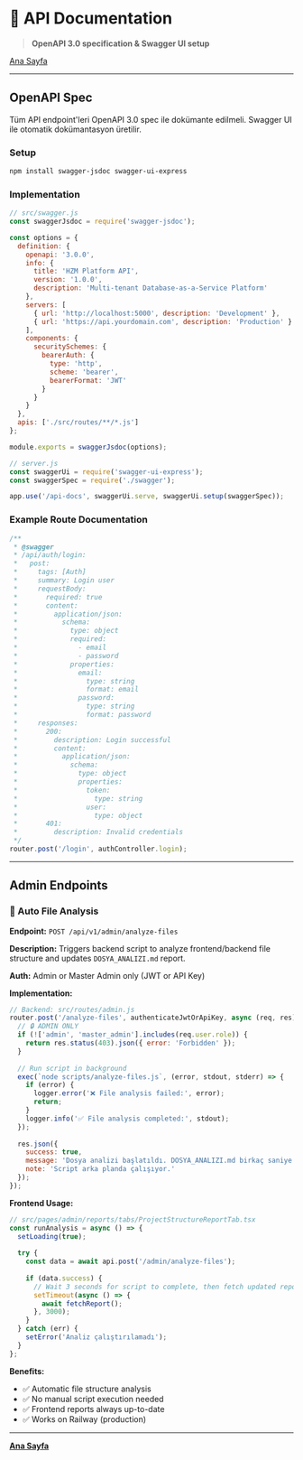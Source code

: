 # 📖 API Documentation

> **OpenAPI 3.0 specification & Swagger UI setup**

[Ana Sayfa](../README.md)

---

## OpenAPI Spec

Tüm API endpoint'leri OpenAPI 3.0 spec ile dokümante edilmeli. Swagger UI ile otomatik dokümantasyon üretilir.

### Setup

```bash
npm install swagger-jsdoc swagger-ui-express
```

### Implementation

```javascript
// src/swagger.js
const swaggerJsdoc = require('swagger-jsdoc');

const options = {
  definition: {
    openapi: '3.0.0',
    info: {
      title: 'HZM Platform API',
      version: '1.0.0',
      description: 'Multi-tenant Database-as-a-Service Platform'
    },
    servers: [
      { url: 'http://localhost:5000', description: 'Development' },
      { url: 'https://api.yourdomain.com', description: 'Production' }
    ],
    components: {
      securitySchemes: {
        bearerAuth: {
          type: 'http',
          scheme: 'bearer',
          bearerFormat: 'JWT'
        }
      }
    }
  },
  apis: ['./src/routes/**/*.js']
};

module.exports = swaggerJsdoc(options);

// server.js
const swaggerUi = require('swagger-ui-express');
const swaggerSpec = require('./swagger');

app.use('/api-docs', swaggerUi.serve, swaggerUi.setup(swaggerSpec));
```

### Example Route Documentation

```javascript
/**
 * @swagger
 * /api/auth/login:
 *   post:
 *     tags: [Auth]
 *     summary: Login user
 *     requestBody:
 *       required: true
 *       content:
 *         application/json:
 *           schema:
 *             type: object
 *             required:
 *               - email
 *               - password
 *             properties:
 *               email:
 *                 type: string
 *                 format: email
 *               password:
 *                 type: string
 *                 format: password
 *     responses:
 *       200:
 *         description: Login successful
 *         content:
 *           application/json:
 *             schema:
 *               type: object
 *               properties:
 *                 token:
 *                   type: string
 *                 user:
 *                   type: object
 *       401:
 *         description: Invalid credentials
 */
router.post('/login', authController.login);
```

---

## Admin Endpoints

### 🔄 Auto File Analysis

**Endpoint:** `POST /api/v1/admin/analyze-files`

**Description:** Triggers backend script to analyze frontend/backend file structure and updates `DOSYA_ANALIZI.md` report.

**Auth:** Admin or Master Admin only (JWT or API Key)

**Implementation:**

```javascript
// Backend: src/routes/admin.js
router.post('/analyze-files', authenticateJwtOrApiKey, async (req, res) => {
  // 🔒 ADMIN ONLY
  if (!['admin', 'master_admin'].includes(req.user.role)) {
    return res.status(403).json({ error: 'Forbidden' });
  }
  
  // Run script in background
  exec(`node scripts/analyze-files.js`, (error, stdout, stderr) => {
    if (error) {
      logger.error('❌ File analysis failed:', error);
      return;
    }
    logger.info('✅ File analysis completed:', stdout);
  });
  
  res.json({
    success: true,
    message: 'Dosya analizi başlatıldı. DOSYA_ANALIZI.md birkaç saniye içinde güncellenecek.',
    note: 'Script arka planda çalışıyor.'
  });
});
```

**Frontend Usage:**

```typescript
// src/pages/admin/reports/tabs/ProjectStructureReportTab.tsx
const runAnalysis = async () => {
  setLoading(true);
  
  try {
    const data = await api.post('/admin/analyze-files');
    
    if (data.success) {
      // Wait 3 seconds for script to complete, then fetch updated report
      setTimeout(async () => {
        await fetchReport();
      }, 3000);
    }
  } catch (err) {
    setError('Analiz çalıştırılamadı');
  }
};
```

**Benefits:**
- ✅ Automatic file structure analysis
- ✅ No manual script execution needed
- ✅ Frontend reports always up-to-date
- ✅ Works on Railway (production)

---

**[Ana Sayfa](../README.md)**


